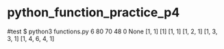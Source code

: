 # python_function_practice_p4

#test
$ python3 functions.py
6
80
70
48
0
None
[1, 1]
[1]
[1, 1]
[1, 2, 1]
[1, 3, 3, 1]
[1, 4, 6, 4, 1]
